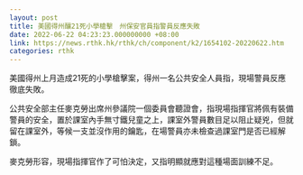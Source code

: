 ```yaml
---
layout: post
title: 美國得州釀21死小學槍擊　州保安官員指警員反應失敗
date: 2022-06-22 04:23:23.000000000 +08:00
link: https://news.rthk.hk/rthk/ch/component/k2/1654102-20220622.htm
categories: rthk
---
```


美國得州上月造成21死的小學槍擊案，得州一名公共安全人員指，現場警員反應徹底失敗。

公共安全部主任麥克勞出席州參議院一個委員會聽證會，指現場指揮官將佩有裝備警員的安全，置於課室內手無寸鐵兒童之上，課室外警員數目足以阻止疑兇，但就留在課室外，等候一支並沒作用的鑰匙，在場警員亦未檢查過課室門是否已經解鎖。

麥克勞形容，現場指揮官作了可怕決定，又指明顯就應對這種場面訓練不足。
